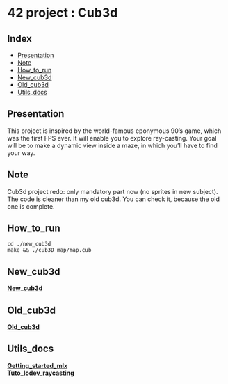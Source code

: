 # 42 project : Cub3d

## Index

* [Presentation](#Presentation)
* [Note](#Note)
* [How_to_run](#How_to_run)
* [New_cub3d](#New_cub3d)
* [Old_cub3d](#Old_cub3d)
* [Utils_docs](#Utils_docs)

## Presentation

This project is inspired by the world-famous eponymous 90’s game, which was the first FPS ever. It will enable you to explore ray-casting. Your goal will be to make a dynamic view inside a maze, in which you’ll have to find your way.

## Note

Cub3d project redo: only mandatory part now (no sprites in new subject).
The code is cleaner than my old cub3d.
You can check it, because the old one is complete.

## How_to_run

	cd ./new_cub3d
	make && ./cub3D map/map.cub

## New_cub3d

[__New_cub3d__](./new_cub3d)  

## Old_cub3d

[__Old_cub3d__](./old_cub3d)  

## Utils_docs

[__Getting_started_mlx__](https://harm-smits.github.io/42docs/libs/minilibx/getting_started.html)  
[__Tuto_lodev_raycasting__](https://lodev.org/cgtutor/raycasting.html)